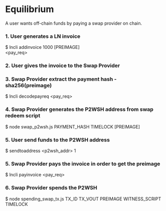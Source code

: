# Equilibrium

A user wants off-chain funds by paying a swap provider on chain. 

### 1. User generates a LN invoice   
$ lncli addinvoice 1000 [PREIMAGE]  
<pay_req>

### 2. User gives the invoice to the Swap Provider

### 3. Swap Provider extract the payment hash - sha256(preimage)
$ lncli decodepayreq <pay_req>

### 4. Swap Provider generates the P2WSH address from swap redeem script
$ node swap_p2wsh.js PAYMENT_HASH  TIMELOCK  [PREIMAGE]

### 5. User send funds to the P2WSH address
$ sendtoaddress <p2wsh_addr> 1

### 5. Swap Provider pays the invoice in order to get the preimage 
$ lncli payinvoice <pay_req>

### 6. Swap Provider spends the P2WSH
$ node spending_swap_tx.js TX_ID  TX_VOUT  PREIMAGE  WITNESS_SCRIPT  TIMELOCK